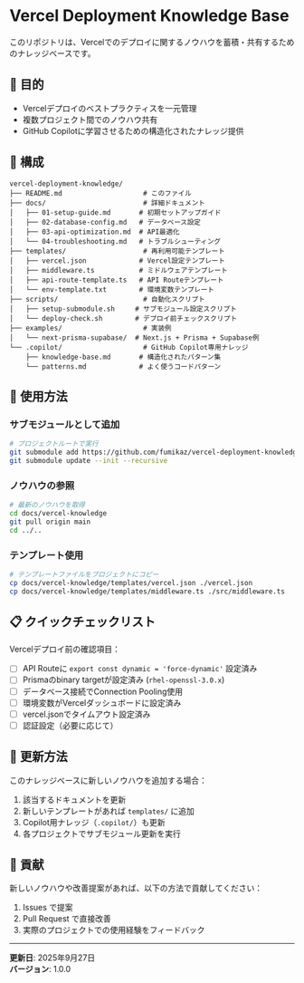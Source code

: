 # Vercel Deployment Knowledge Base

このリポジトリは、Vercelでのデプロイに関するノウハウを蓄積・共有するためのナレッジベースです。

## 🎯 目的

- Vercelデプロイのベストプラクティスを一元管理
- 複数プロジェクト間でのノウハウ共有
- GitHub Copilotに学習させるための構造化されたナレッジ提供

## 📁 構成

```
vercel-deployment-knowledge/
├── README.md                    # このファイル
├── docs/                        # 詳細ドキュメント
│   ├── 01-setup-guide.md       # 初期セットアップガイド
│   ├── 02-database-config.md   # データベース設定
│   ├── 03-api-optimization.md  # API最適化
│   └── 04-troubleshooting.md   # トラブルシューティング
├── templates/                   # 再利用可能テンプレート
│   ├── vercel.json             # Vercel設定テンプレート
│   ├── middleware.ts           # ミドルウェアテンプレート
│   ├── api-route-template.ts   # API Routeテンプレート
│   └── env-template.txt        # 環境変数テンプレート
├── scripts/                     # 自動化スクリプト
│   ├── setup-submodule.sh     # サブモジュール設定スクリプト
│   └── deploy-check.sh        # デプロイ前チェックスクリプト
├── examples/                    # 実装例
│   └── next-prisma-supabase/  # Next.js + Prisma + Supabase例
└── .copilot/                    # GitHub Copilot専用ナレッジ
    ├── knowledge-base.md       # 構造化されたパターン集
    └── patterns.md             # よく使うコードパターン
```

## 🚀 使用方法

### サブモジュールとして追加

```bash
# プロジェクトルートで実行
git submodule add https://github.com/fumikaz/vercel-deployment-knowledge.git docs/vercel-knowledge
git submodule update --init --recursive
```

### ノウハウの参照

```bash
# 最新のノウハウを取得
cd docs/vercel-knowledge
git pull origin main
cd ../..
```

### テンプレート使用

```bash
# テンプレートファイルをプロジェクトにコピー
cp docs/vercel-knowledge/templates/vercel.json ./vercel.json
cp docs/vercel-knowledge/templates/middleware.ts ./src/middleware.ts
```

## 📋 クイックチェックリスト

Vercelデプロイ前の確認項目：

- [ ] API Routeに `export const dynamic = 'force-dynamic'` 設定済み
- [ ] Prismaのbinary targetが設定済み (`rhel-openssl-3.0.x`)
- [ ] データベース接続でConnection Pooling使用
- [ ] 環境変数がVercelダッシュボードに設定済み
- [ ] vercel.jsonでタイムアウト設定済み
- [ ] 認証設定（必要に応じて）

## 🔄 更新方法

このナレッジベースに新しいノウハウを追加する場合：

1. 該当するドキュメントを更新
2. 新しいテンプレートがあれば `templates/` に追加
3. Copilot用ナレッジ（`.copilot/`）も更新
4. 各プロジェクトでサブモジュール更新を実行

## 🤝 貢献

新しいノウハウや改善提案があれば、以下の方法で貢献してください：

1. Issues で提案
2. Pull Request で直接改善
3. 実際のプロジェクトでの使用経験をフィードバック

---

**更新日**: 2025年9月27日  
**バージョン**: 1.0.0